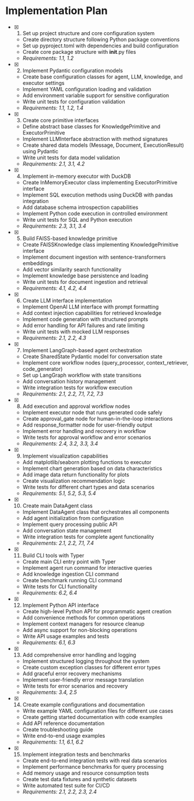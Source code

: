 # Implementation Plan

- [x] 1. Set up project structure and core configuration system
  - Create directory structure following Python package conventions
  - Set up pyproject.toml with dependencies and build configuration
  - Create core package structure with __init__.py files
  - _Requirements: 1.1, 1.2_

- [x] 2. Implement Pydantic configuration models
  - Create base configuration classes for agent, LLM, knowledge, and executor settings
  - Implement YAML configuration loading and validation
  - Add environment variable support for sensitive configuration
  - Write unit tests for configuration validation
  - _Requirements: 1.1, 1.2, 1.4_

- [x] 3. Create core primitive interfaces
  - Define abstract base classes for KnowledgePrimitive and ExecutorPrimitive
  - Implement LLMInterface abstraction with method signatures
  - Create shared data models (Message, Document, ExecutionResult) using Pydantic
  - Write unit tests for data model validation
  - _Requirements: 2.1, 3.1, 4.2_

- [x] 4. Implement in-memory executor with DuckDB
  - Create InMemoryExecutor class implementing ExecutorPrimitive interface
  - Implement SQL execution methods using DuckDB with pandas integration
  - Add database schema introspection capabilities
  - Implement Python code execution in controlled environment
  - Write unit tests for SQL and Python execution
  - _Requirements: 2.3, 3.1, 3.4_

- [x] 5. Build FAISS-based knowledge primitive
  - Create FAISSKnowledge class implementing KnowledgePrimitive interface
  - Implement document ingestion with sentence-transformers embeddings
  - Add vector similarity search functionality
  - Implement knowledge base persistence and loading
  - Write unit tests for document ingestion and retrieval
  - _Requirements: 4.1, 4.2, 4.4_

- [x] 6. Create LLM interface implementation
  - Implement OpenAI LLM interface with prompt formatting
  - Add context injection capabilities for retrieved knowledge
  - Implement code generation with structured prompts
  - Add error handling for API failures and rate limiting
  - Write unit tests with mocked LLM responses
  - _Requirements: 2.1, 2.2, 4.3_

- [x] 7. Implement LangGraph-based agent orchestration
  - Create SharedState Pydantic model for conversation state
  - Implement core workflow nodes (query_processor, context_retriever, code_generator)
  - Set up LangGraph workflow with state transitions
  - Add conversation history management
  - Write integration tests for workflow execution
  - _Requirements: 2.1, 2.2, 7.1, 7.2, 7.3_

- [x] 8. Add execution and approval workflow nodes
  - Implement executor node that runs generated code safely
  - Create approval_gate node for human-in-the-loop interactions
  - Add response_formatter node for user-friendly output
  - Implement error handling and recovery in workflow
  - Write tests for approval workflow and error scenarios
  - _Requirements: 2.4, 3.2, 3.3, 3.4_

- [x] 9. Implement visualization capabilities
  - Add matplotlib/seaborn plotting functions to executor
  - Implement chart generation based on data characteristics
  - Add image data return functionality for plots
  - Create visualization recommendation logic
  - Write tests for different chart types and data scenarios
  - _Requirements: 5.1, 5.2, 5.3, 5.4_

- [x] 10. Create main DataAgent class
  - Implement DataAgent class that orchestrates all components
  - Add agent initialization from configuration
  - Implement query processing public API
  - Add conversation state management
  - Write integration tests for complete agent functionality
  - _Requirements: 2.1, 2.2, 7.1, 7.4_

- [x] 11. Build CLI tools with Typer
  - Create main CLI entry point with Typer
  - Implement agent run command for interactive queries
  - Add knowledge ingestion CLI command
  - Create benchmark running CLI command
  - Write tests for CLI functionality
  - _Requirements: 6.2, 6.4_

- [x] 12. Implement Python API interface
  - Create high-level Python API for programmatic agent creation
  - Add convenience methods for common operations
  - Implement context managers for resource cleanup
  - Add async support for non-blocking operations
  - Write API usage examples and tests
  - _Requirements: 6.1, 6.3_

- [x] 13. Add comprehensive error handling and logging
  - Implement structured logging throughout the system
  - Create custom exception classes for different error types
  - Add graceful error recovery mechanisms
  - Implement user-friendly error message translation
  - Write tests for error scenarios and recovery
  - _Requirements: 3.4, 2.5_

- [x] 14. Create example configurations and documentation
  - Write example YAML configuration files for different use cases
  - Create getting started documentation with code examples
  - Add API reference documentation
  - Create troubleshooting guide
  - Write end-to-end usage examples
  - _Requirements: 1.1, 6.1, 6.2_

- [x] 15. Implement integration tests and benchmarks
  - Create end-to-end integration tests with real data scenarios
  - Implement performance benchmarks for query processing
  - Add memory usage and resource consumption tests
  - Create test data fixtures and synthetic datasets
  - Write automated test suite for CI/CD
  - _Requirements: 2.1, 2.2, 2.3, 2.4_